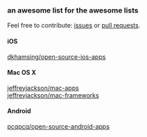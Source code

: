 ### an awesome list for the awesome lists

Feel free to contribute: [issues](https://github.com/AwesomeOpenSource/AwesomeOpenSource/issues) or [pull requests](https://github.com/AwesomeOpenSource/AwesomeOpenSource/pulls).

#### iOS
[dkhamsing/open-source-ios-apps](https://github.com/dkhamsing/open-source-ios-apps)

#### Mac OS X
[jeffreyjackson/mac-apps](https://github.com/jeffreyjackson/mac-apps) <br>
[jeffreyjackson/mac-frameworks](https://github.com/jeffreyjackson/mac-frameworks)

#### Android
[pcqpcq/open-source-android-apps](https://github.com/pcqpcq/open-source-android-apps)
